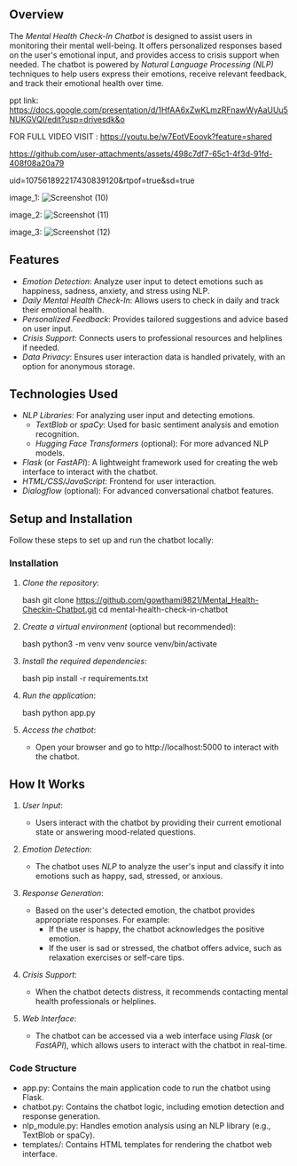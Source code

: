 

## Overview

The *Mental Health Check-In Chatbot* is designed to assist users in monitoring their mental well-being. It offers personalized responses based on the user's emotional input, and provides access to crisis support when needed. The chatbot is powered by *Natural Language Processing (NLP)* techniques to help users express their emotions, receive relevant feedback, and track their emotional health over time.

ppt link: https://docs.google.com/presentation/d/1HfAA6xZwKLmzRFnawWyAaUUu5NUKGVQI/edit?usp=drivesdk&o

FOR FULL VIDEO VISIT : https://youtu.be/w7EotVEoovk?feature=shared


https://github.com/user-attachments/assets/498c7df7-65c1-4f3d-91fd-408f08a20a79

uid=107561892217430839120&rtpof=true&sd=true

image_1: 
![Screenshot (10)](https://github.com/user-attachments/assets/9c45498f-437c-44e8-bb7c-ba5f28805148)


image_2:
![Screenshot (11)](https://github.com/user-attachments/assets/6ab7af43-11cb-4059-b7cd-ac9f87ce015c)


image_3:
![Screenshot (12)](https://github.com/user-attachments/assets/a85d5db1-45eb-4e17-b5b3-f5ce43010f71)


## Features

- *Emotion Detection*: Analyze user input to detect emotions such as happiness, sadness, anxiety, and stress using NLP.
- *Daily Mental Health Check-In*: Allows users to check in daily and track their emotional health.
- *Personalized Feedback*: Provides tailored suggestions and advice based on user input.
- *Crisis Support*: Connects users to professional resources and helplines if needed.
- *Data Privacy*: Ensures user interaction data is handled privately, with an option for anonymous storage.

## Technologies Used


- *NLP Libraries*: For analyzing user input and detecting emotions.
  - *TextBlob* or *spaCy*: Used for basic sentiment analysis and emotion recognition.
  - *Hugging Face Transformers* (optional): For more advanced NLP models.
- *Flask* (or *FastAPI*): A lightweight framework used for creating the web interface to interact with the chatbot.
- *HTML/CSS/JavaScript*: Frontend for user interaction.
- *Dialogflow* (optional): For advanced conversational chatbot features.

## Setup and Installation

Follow these steps to set up and run the chatbot locally:


### Installation

1. *Clone the repository*:

    bash
    git clone https://github.com/gowthami9821/Mental_Health-Checkin-Chatbot.git
    cd mental-health-check-in-chatbot
    

2. *Create a virtual environment* (optional but recommended):

    bash
    python3 -m venv venv
    source venv/bin/activate
    

3. *Install the required dependencies*:

    bash
    pip install -r requirements.txt
    

4. *Run the application*:

    bash
    python app.py
    

5. *Access the chatbot*:
    - Open your browser and go to http://localhost:5000 to interact with the chatbot.

## How It Works

1. *User Input*:
   - Users interact with the chatbot by providing their current emotional state or answering mood-related questions.

2. *Emotion Detection*:
   - The chatbot uses *NLP* to analyze the user's input and classify it into emotions such as happy, sad, stressed, or anxious.

3. *Response Generation*:
   - Based on the user's detected emotion, the chatbot provides appropriate responses. For example:
     - If the user is happy, the chatbot acknowledges the positive emotion.
     - If the user is sad or stressed, the chatbot offers advice, such as relaxation exercises or self-care tips.

4. *Crisis Support*:
   - When the chatbot detects distress, it recommends contacting mental health professionals or helplines.

5. *Web Interface*:
   - The chatbot can be accessed via a web interface using *Flask* (or *FastAPI*), which allows users to interact with the chatbot in real-time.

### Code Structure

- app.py: Contains the main application code to run the chatbot using Flask.
- chatbot.py: Contains the chatbot logic, including emotion detection and response generation.
- nlp_module.py: Handles emotion analysis using an NLP library (e.g., TextBlob or spaCy).
- templates/: Contains HTML templates for rendering the chatbot web interface.

